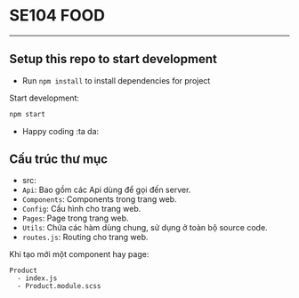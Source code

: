# SE104 FOOD

---

## Setup this repo to start development

-   Run `npm install` to install dependencies for project

Start development:
```bash
npm start
```
-   Happy coding :ta da:

## Cấu trúc thư mục
- src:
- `Api`: Bao gồm các Api dùng để gọi đến server.
- `Components`: Components trong trang web.
- `Config`: Cấu hình cho trang web.
- `Pages`: Page trong trang web.
- `Utils`: Chứa các hàm dùng chung, sử dụng ở toàn bộ source code.
- `routes.js`: Routing cho trang web.


Khi tạo mới một component hay page:
```
Product
  - index.js
  - Product.module.scss
```


